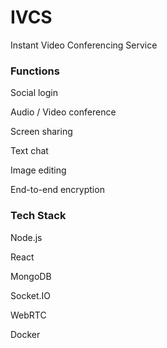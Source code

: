 # IVCS
Instant Video Conferencing Service

### Functions 

Social login

Audio / Video conference

Screen sharing

Text chat

Image editing

End-to-end encryption 

### Tech Stack 

Node.js 

React 

MongoDB 

Socket.IO 

WebRTC 

Docker 
